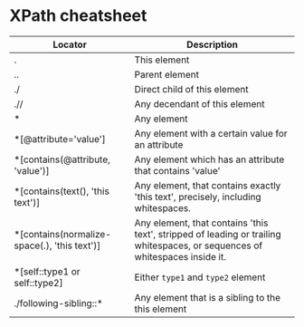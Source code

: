 # XPath cheatsheet

|Locator|Description|
|---|---|
|.|This element|
|..|Parent element|
|./|Direct child of this element|
|.//|Any decendant of this element|
|*|Any element|
|*[@attribute='value']|Any element with a certain value for an attribute|
|*[contains(@attribute, 'value')]|Any element which has an attribute that contains 'value'|
|*[contains(text(), 'this text')]|Any element, that contains exactly 'this text', precisely, including whitespaces.|
|*[contains(normalize-space(.), 'this text')]|Any element, that contains 'this text', stripped of leading or trailing whitespaces, or sequences of whitespaces inside it.|
|*[self::type1 or self::type2]|Either `type1` and `type2` element|
|./following-sibling::*|Any element that is a sibling to the this element|

